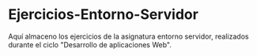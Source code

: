 # Ejercicios-Entorno-Servidor
Aquí almaceno los ejercicios de la asignatura entorno servidor, realizados durante el ciclo "Desarrollo de aplicaciones Web".
